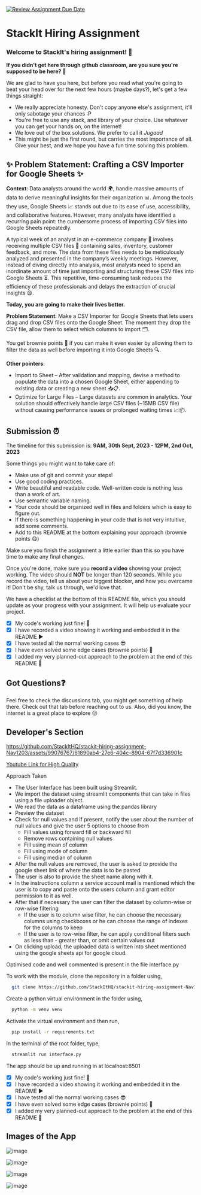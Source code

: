 [![Review Assignment Due Date](https://classroom.github.com/assets/deadline-readme-button-24ddc0f5d75046c5622901739e7c5dd533143b0c8e959d652212380cedb1ea36.svg)](https://classroom.github.com/a/_IojtdoU)
# StackIt Hiring Assignment

### Welcome to StackIt's hiring assignment! 🚀

**If you didn't get here through github classroom, are you sure you're supposed to be here? 🤨**


We are glad to have you here, but before you read what you're going to beat your head over for the next few hours (maybe days?), let's get a few things straight:
- We really appreciate honesty. Don't copy anyone else's assignment, it'll only sabotage your chances :P
- You're free to use any stack, and library of your choice. Use whatever you can get your hands on, on the internet!
- We love out of the box solutions. We prefer to call it *Jugaad* 
- This might be just the first round, but carries the most importance of all. Give your best, and we hope you have a fun time solving this problem.

## ✨ **Problem Statement: Crafting a CSV Importer for Google Sheets** ✨

**Context**:
Data analysts around the world 🌍, handle massive amounts of data to derive meaningful insights for their organization 📊. Among the tools they use, Google Sheets 📈 stands out due to its ease of use, accessibility, and collaborative features. However, many analysts have identified a recurring pain point: the cumbersome process of importing CSV files into Google Sheets repeatedly.

A typical week of an analyst in an e-commerce company 🛒 involves receiving multiple CSV files 📁 containing sales, inventory, customer feedback, and more. The data from these files needs to be meticulously analyzed and presented in the company’s weekly meetings. However, instead of diving directly into analysis, most analysts need to spend an inordinate amount of time just importing and structuring these CSV files into Google Sheets ⏳. This repetitive, time-consuming task reduces the efficiency of these professionals and delays the extraction of crucial insights 😫.

**Today, you are going to make their lives better.**

**Problem Statement**:
Make a CSV Importer for Google Sheets that lets users drag and drop CSV files onto the Google Sheet. The moment they drop the CSV file, allow them to select which columns to import 🗂️.

You get brownie points 🍪 if you can make it even easier by allowing them to filter the data as well before importing it into Google Sheets 🔍.

**Other pointers**:
- Import to Sheet – After validation and mapping, devise a method to populate the data into a chosen Google Sheet, either appending to existing data or creating a new sheet 📥📋.
- Optimize for Large Files – Large datasets are common in analytics. Your solution should effectively handle large CSV files (~15MB CSV file) without causing performance issues or prolonged waiting times 📈📦.

## Submission ⏰
The timeline for this submission is: **9AM, 30th Sept, 2023 - 12PM, 2nd Oct, 2023**

Some things you might want to take care of:
- Make use of git and commit your steps!
- Use good coding practices.
- Write beautiful and readable code. Well-written code is nothing less than a work of art.
- Use semantic variable naming.
- Your code should be organized well in files and folders which is easy to figure out.
- If there is something happening in your code that is not very intuitive, add some comments.
- Add to this README at the bottom explaining your approach (brownie points 😋)

Make sure you finish the assignment a little earlier than this so you have time to make any final changes.

Once you're done, make sure you **record a video** showing your project working. The video should **NOT** be longer than 120 seconds. While you record the video, tell us about your biggest blocker, and how you overcame it! Don't be shy, talk us through, we'd love that.

We have a checklist at the bottom of this README file, which you should update as your progress with your assignment. It will help us evaluate your project.

- [x] My code's working just fine! 🥳
- [x] I have recorded a video showing it working and embedded it in the README ▶️
- [x] I have tested all the normal working cases 😎
- [x] I have even solved some edge cases (brownie points) 💪
- [x] I added my very planned-out approach to the problem at the end of this README 📜

## Got Questions❓
Feel free to check the discussions tab, you might get something of help there. Check out that tab before reaching out to us. Also, did you know, the internet is a great place to explore 😛

## Developer's Section

https://github.com/StackItHQ/stackit-hiring-assignment-Nav1203/assets/99076767/61890ab4-27e6-404c-8904-67f7d336901c

[Youtube Link for High Quality](https://youtu.be/9BnMo900D4U)

Approach Taken
- The User Interface has been built using Streamlit.
- We import the dataset using streamlit components that can take in files using a file uploader object.
- We read the data as a dataframe using the pandas library
- Preview the dataset
- Check for null values and if present, notify the user about the number of null values and give the user 5 options to choose from
  - Fill values using forward fill or backward fill
  - Remove rows containing null values
  - Fill using mean of column
  - Fill using mode of column
  - Fill using median of column
- After the null values are removed, the user is asked to provide the google sheet link of where the data is to be pasted
- The user is also to provide the sheet name along with it.
- In the instructions column a service account mail is mentioned which the user is to copy and paste onto the users column and grant editor permission to it as well.
- After that if necessary the user can filter the dataset by column-wise or row-wise filtering
  - If the user is to column wise filter, he can choose the necessary columns using checkboxes or he can choose the range of indexes for the columns to keep
  - If the user is to row-wise filter, he can apply conditional filters such as less than - greater than, or omit certain values out
- On clicking upload, the uploaded data is written into sheet mentioned using the google sheets api for google cloud.  


Optimised code and well commented is present in the file interface.py

To work with the module, clone the repository in a folder using,

```bash
  git clone https://github.com/StackItHQ/stackit-hiring-assignment-Nav1203.git
```

Create a python virtual environment in the folder using,

```bash
  python -m venv venv
```

Activate the virtual environment and then run,

```bash
  pip install -r requirements.txt
```

In the terminal of the root folder, type,

```bash
  streamlit run interface.py
```

The app should be up and running in at localhost:8501


- [x] My code's working just fine! 🥳
- [x] I have recorded a video showing it working and embedded it in the README ▶️
- [x] I have tested all the normal working cases 😎
- [x] I have even solved some edge cases (brownie points) 💪
- [x] I added my very planned-out approach to the problem at the end of this README 📜

## Images of the App

![image](https://github.com/StackItHQ/stackit-hiring-assignment-Nav1203/assets/99076767/15340e42-9b5b-4d3e-ade9-171b04156199)

![image](https://github.com/StackItHQ/stackit-hiring-assignment-Nav1203/assets/99076767/416956eb-45dc-4cb3-85f0-66b6b60920d1)

![image](https://github.com/StackItHQ/stackit-hiring-assignment-Nav1203/assets/99076767/8679be7b-3fe2-42f8-9d92-59903fbffb46)

![image](https://github.com/StackItHQ/stackit-hiring-assignment-Nav1203/assets/99076767/91265b9b-7aa0-4815-af23-6ddf5728b395)


